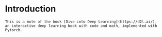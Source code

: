 # Introduction

```{note}
This is a note of the book [Dive into Deep Learning](https://d2l.ai/), an interactive deep learning book with code and math, implemented with Pytorch.
```
